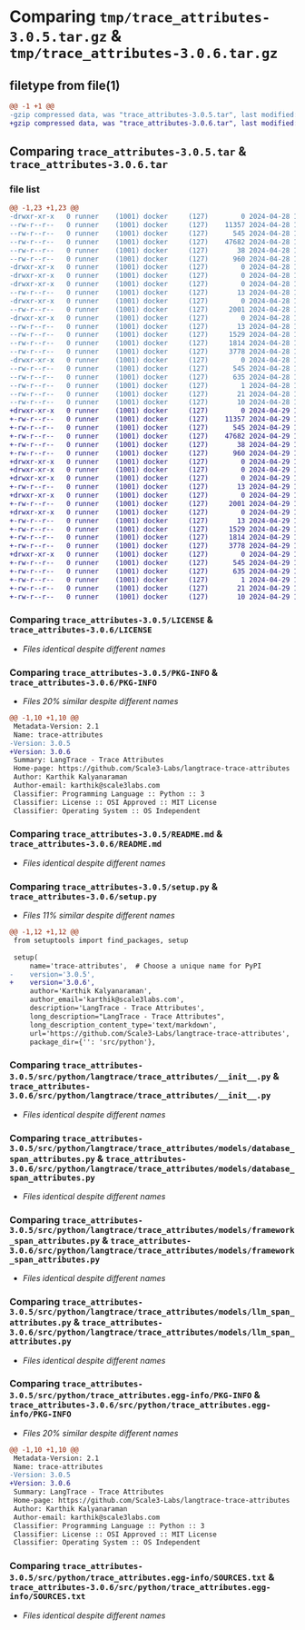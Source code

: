 # Comparing `tmp/trace_attributes-3.0.5.tar.gz` & `tmp/trace_attributes-3.0.6.tar.gz`

## filetype from file(1)

```diff
@@ -1 +1 @@
-gzip compressed data, was "trace_attributes-3.0.5.tar", last modified: Sun Apr 28 18:22:31 2024, max compression
+gzip compressed data, was "trace_attributes-3.0.6.tar", last modified: Mon Apr 29 17:22:29 2024, max compression
```

## Comparing `trace_attributes-3.0.5.tar` & `trace_attributes-3.0.6.tar`

### file list

```diff
@@ -1,23 +1,23 @@
-drwxr-xr-x   0 runner    (1001) docker     (127)        0 2024-04-28 18:22:31.308807 trace_attributes-3.0.5/
--rw-r--r--   0 runner    (1001) docker     (127)    11357 2024-04-28 18:22:15.000000 trace_attributes-3.0.5/LICENSE
--rw-r--r--   0 runner    (1001) docker     (127)      545 2024-04-28 18:22:31.308807 trace_attributes-3.0.5/PKG-INFO
--rw-r--r--   0 runner    (1001) docker     (127)    47682 2024-04-28 18:22:15.000000 trace_attributes-3.0.5/README.md
--rw-r--r--   0 runner    (1001) docker     (127)       38 2024-04-28 18:22:31.308807 trace_attributes-3.0.5/setup.cfg
--rw-r--r--   0 runner    (1001) docker     (127)      960 2024-04-28 18:22:15.000000 trace_attributes-3.0.5/setup.py
-drwxr-xr-x   0 runner    (1001) docker     (127)        0 2024-04-28 18:22:31.304807 trace_attributes-3.0.5/src/
-drwxr-xr-x   0 runner    (1001) docker     (127)        0 2024-04-28 18:22:31.304807 trace_attributes-3.0.5/src/python/
-drwxr-xr-x   0 runner    (1001) docker     (127)        0 2024-04-28 18:22:31.304807 trace_attributes-3.0.5/src/python/langtrace/
--rw-r--r--   0 runner    (1001) docker     (127)       13 2024-04-28 18:22:15.000000 trace_attributes-3.0.5/src/python/langtrace/__init__.py
-drwxr-xr-x   0 runner    (1001) docker     (127)        0 2024-04-28 18:22:31.304807 trace_attributes-3.0.5/src/python/langtrace/trace_attributes/
--rw-r--r--   0 runner    (1001) docker     (127)     2001 2024-04-28 18:22:15.000000 trace_attributes-3.0.5/src/python/langtrace/trace_attributes/__init__.py
-drwxr-xr-x   0 runner    (1001) docker     (127)        0 2024-04-28 18:22:31.304807 trace_attributes-3.0.5/src/python/langtrace/trace_attributes/models/
--rw-r--r--   0 runner    (1001) docker     (127)       13 2024-04-28 18:22:15.000000 trace_attributes-3.0.5/src/python/langtrace/trace_attributes/models/__init__.py
--rw-r--r--   0 runner    (1001) docker     (127)     1529 2024-04-28 18:22:15.000000 trace_attributes-3.0.5/src/python/langtrace/trace_attributes/models/database_span_attributes.py
--rw-r--r--   0 runner    (1001) docker     (127)     1814 2024-04-28 18:22:15.000000 trace_attributes-3.0.5/src/python/langtrace/trace_attributes/models/framework_span_attributes.py
--rw-r--r--   0 runner    (1001) docker     (127)     3778 2024-04-28 18:22:15.000000 trace_attributes-3.0.5/src/python/langtrace/trace_attributes/models/llm_span_attributes.py
-drwxr-xr-x   0 runner    (1001) docker     (127)        0 2024-04-28 18:22:31.308807 trace_attributes-3.0.5/src/python/trace_attributes.egg-info/
--rw-r--r--   0 runner    (1001) docker     (127)      545 2024-04-28 18:22:31.000000 trace_attributes-3.0.5/src/python/trace_attributes.egg-info/PKG-INFO
--rw-r--r--   0 runner    (1001) docker     (127)      635 2024-04-28 18:22:31.000000 trace_attributes-3.0.5/src/python/trace_attributes.egg-info/SOURCES.txt
--rw-r--r--   0 runner    (1001) docker     (127)        1 2024-04-28 18:22:31.000000 trace_attributes-3.0.5/src/python/trace_attributes.egg-info/dependency_links.txt
--rw-r--r--   0 runner    (1001) docker     (127)       21 2024-04-28 18:22:31.000000 trace_attributes-3.0.5/src/python/trace_attributes.egg-info/requires.txt
--rw-r--r--   0 runner    (1001) docker     (127)       10 2024-04-28 18:22:31.000000 trace_attributes-3.0.5/src/python/trace_attributes.egg-info/top_level.txt
+drwxr-xr-x   0 runner    (1001) docker     (127)        0 2024-04-29 17:22:29.811020 trace_attributes-3.0.6/
+-rw-r--r--   0 runner    (1001) docker     (127)    11357 2024-04-29 17:22:16.000000 trace_attributes-3.0.6/LICENSE
+-rw-r--r--   0 runner    (1001) docker     (127)      545 2024-04-29 17:22:29.811020 trace_attributes-3.0.6/PKG-INFO
+-rw-r--r--   0 runner    (1001) docker     (127)    47682 2024-04-29 17:22:16.000000 trace_attributes-3.0.6/README.md
+-rw-r--r--   0 runner    (1001) docker     (127)       38 2024-04-29 17:22:29.811020 trace_attributes-3.0.6/setup.cfg
+-rw-r--r--   0 runner    (1001) docker     (127)      960 2024-04-29 17:22:16.000000 trace_attributes-3.0.6/setup.py
+drwxr-xr-x   0 runner    (1001) docker     (127)        0 2024-04-29 17:22:29.807020 trace_attributes-3.0.6/src/
+drwxr-xr-x   0 runner    (1001) docker     (127)        0 2024-04-29 17:22:29.807020 trace_attributes-3.0.6/src/python/
+drwxr-xr-x   0 runner    (1001) docker     (127)        0 2024-04-29 17:22:29.807020 trace_attributes-3.0.6/src/python/langtrace/
+-rw-r--r--   0 runner    (1001) docker     (127)       13 2024-04-29 17:22:16.000000 trace_attributes-3.0.6/src/python/langtrace/__init__.py
+drwxr-xr-x   0 runner    (1001) docker     (127)        0 2024-04-29 17:22:29.807020 trace_attributes-3.0.6/src/python/langtrace/trace_attributes/
+-rw-r--r--   0 runner    (1001) docker     (127)     2001 2024-04-29 17:22:16.000000 trace_attributes-3.0.6/src/python/langtrace/trace_attributes/__init__.py
+drwxr-xr-x   0 runner    (1001) docker     (127)        0 2024-04-29 17:22:29.811020 trace_attributes-3.0.6/src/python/langtrace/trace_attributes/models/
+-rw-r--r--   0 runner    (1001) docker     (127)       13 2024-04-29 17:22:16.000000 trace_attributes-3.0.6/src/python/langtrace/trace_attributes/models/__init__.py
+-rw-r--r--   0 runner    (1001) docker     (127)     1529 2024-04-29 17:22:16.000000 trace_attributes-3.0.6/src/python/langtrace/trace_attributes/models/database_span_attributes.py
+-rw-r--r--   0 runner    (1001) docker     (127)     1814 2024-04-29 17:22:16.000000 trace_attributes-3.0.6/src/python/langtrace/trace_attributes/models/framework_span_attributes.py
+-rw-r--r--   0 runner    (1001) docker     (127)     3778 2024-04-29 17:22:16.000000 trace_attributes-3.0.6/src/python/langtrace/trace_attributes/models/llm_span_attributes.py
+drwxr-xr-x   0 runner    (1001) docker     (127)        0 2024-04-29 17:22:29.811020 trace_attributes-3.0.6/src/python/trace_attributes.egg-info/
+-rw-r--r--   0 runner    (1001) docker     (127)      545 2024-04-29 17:22:29.000000 trace_attributes-3.0.6/src/python/trace_attributes.egg-info/PKG-INFO
+-rw-r--r--   0 runner    (1001) docker     (127)      635 2024-04-29 17:22:29.000000 trace_attributes-3.0.6/src/python/trace_attributes.egg-info/SOURCES.txt
+-rw-r--r--   0 runner    (1001) docker     (127)        1 2024-04-29 17:22:29.000000 trace_attributes-3.0.6/src/python/trace_attributes.egg-info/dependency_links.txt
+-rw-r--r--   0 runner    (1001) docker     (127)       21 2024-04-29 17:22:29.000000 trace_attributes-3.0.6/src/python/trace_attributes.egg-info/requires.txt
+-rw-r--r--   0 runner    (1001) docker     (127)       10 2024-04-29 17:22:29.000000 trace_attributes-3.0.6/src/python/trace_attributes.egg-info/top_level.txt
```

### Comparing `trace_attributes-3.0.5/LICENSE` & `trace_attributes-3.0.6/LICENSE`

 * *Files identical despite different names*

### Comparing `trace_attributes-3.0.5/PKG-INFO` & `trace_attributes-3.0.6/PKG-INFO`

 * *Files 20% similar despite different names*

```diff
@@ -1,10 +1,10 @@
 Metadata-Version: 2.1
 Name: trace-attributes
-Version: 3.0.5
+Version: 3.0.6
 Summary: LangTrace - Trace Attributes
 Home-page: https://github.com/Scale3-Labs/langtrace-trace-attributes
 Author: Karthik Kalyanaraman
 Author-email: karthik@scale3labs.com
 Classifier: Programming Language :: Python :: 3
 Classifier: License :: OSI Approved :: MIT License
 Classifier: Operating System :: OS Independent
```

### Comparing `trace_attributes-3.0.5/README.md` & `trace_attributes-3.0.6/README.md`

 * *Files identical despite different names*

### Comparing `trace_attributes-3.0.5/setup.py` & `trace_attributes-3.0.6/setup.py`

 * *Files 11% similar despite different names*

```diff
@@ -1,12 +1,12 @@
 from setuptools import find_packages, setup
 
 setup(
     name='trace-attributes',  # Choose a unique name for PyPI
-    version='3.0.5',
+    version='3.0.6',
     author='Karthik Kalyanaraman',
     author_email='karthik@scale3labs.com',
     description='LangTrace - Trace Attributes',
     long_description="LangTrace - Trace Attributes",
     long_description_content_type='text/markdown',
     url='https://github.com/Scale3-Labs/langtrace-trace-attributes',  # Project home page
     package_dir={'': 'src/python'},
```

### Comparing `trace_attributes-3.0.5/src/python/langtrace/trace_attributes/__init__.py` & `trace_attributes-3.0.6/src/python/langtrace/trace_attributes/__init__.py`

 * *Files identical despite different names*

### Comparing `trace_attributes-3.0.5/src/python/langtrace/trace_attributes/models/database_span_attributes.py` & `trace_attributes-3.0.6/src/python/langtrace/trace_attributes/models/database_span_attributes.py`

 * *Files identical despite different names*

### Comparing `trace_attributes-3.0.5/src/python/langtrace/trace_attributes/models/framework_span_attributes.py` & `trace_attributes-3.0.6/src/python/langtrace/trace_attributes/models/framework_span_attributes.py`

 * *Files identical despite different names*

### Comparing `trace_attributes-3.0.5/src/python/langtrace/trace_attributes/models/llm_span_attributes.py` & `trace_attributes-3.0.6/src/python/langtrace/trace_attributes/models/llm_span_attributes.py`

 * *Files identical despite different names*

### Comparing `trace_attributes-3.0.5/src/python/trace_attributes.egg-info/PKG-INFO` & `trace_attributes-3.0.6/src/python/trace_attributes.egg-info/PKG-INFO`

 * *Files 20% similar despite different names*

```diff
@@ -1,10 +1,10 @@
 Metadata-Version: 2.1
 Name: trace-attributes
-Version: 3.0.5
+Version: 3.0.6
 Summary: LangTrace - Trace Attributes
 Home-page: https://github.com/Scale3-Labs/langtrace-trace-attributes
 Author: Karthik Kalyanaraman
 Author-email: karthik@scale3labs.com
 Classifier: Programming Language :: Python :: 3
 Classifier: License :: OSI Approved :: MIT License
 Classifier: Operating System :: OS Independent
```

### Comparing `trace_attributes-3.0.5/src/python/trace_attributes.egg-info/SOURCES.txt` & `trace_attributes-3.0.6/src/python/trace_attributes.egg-info/SOURCES.txt`

 * *Files identical despite different names*

